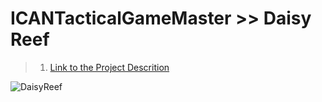 # ICANTacticalGameMaster >> Daisy Reef
> 1. [Link to the Project Descrition](https://github.com/WolFyCrinos/ICANTacticalGameMaster/wiki)

![DaisyReef](https://user-images.githubusercontent.com/19578429/205440859-cca8cac7-0c73-4c83-9828-641546f0fa99.png)
